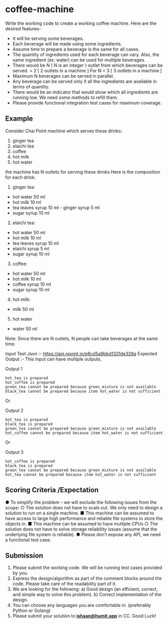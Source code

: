 # coffee-machine

Write the ​working code​ to create a working coffee machine. Here are the desired features-

* It will be serving some beverages.
* Each beverage will be made using some ingredients.
* Assume time to prepare a beverage is the same for all cases.
* The quantity of ingredients used for each beverage can vary. Also, the same ingredient (ex: water) can be used for multiple beverages.
* There would be ​N​ ​( N is an integer )​ outlet from which beverages can be served.
= 2 [ 2 outlets in a machine ]
 For N
= 3 [ 3 outlets in a machine ]
* Maximum ​N​ beverages can be served in ​parallel​.
* Any beverage can be served only if all the ingredients are available in terms of quantity.
* There would be an indicator that would show which all ingredients are running low. We need
some methods to refill them.
* Please provide functional integration test cases for maximum coverage.

## Example​

Consider ​Chai Point ​machine which serves these drinks:

1. ginger tea
2. elaichi tea
3. coffee
4. hot milk
5. hot water

the machine has ​N​ outlets for serving these drinks
Here is the composition for each drink: 
1. ginger tea:
- hot water 50 ml
- hot milk 10 ml
- tea leaves syrup 10 ml - ginger syrup 5 ml
- sugar syrup 10 ml

2. elaichi tea:
- hot water 50 ml
- hot milk 10 ml
- tea leaves syrup 10 ml
- elaichi syrup 5 ml
- sugar syrup 10 ml

3. coffee:
- hot water 50 ml
- hot milk 10 ml
- coffee syrup 10 ml 
- sugar syrup 10 ml

4. hot milk:
- milk 50 ml
5. hot water
- water 50 ml

Note: Since there are ​N​ outlets, ​N​ people can take beverages at the same time.

Input Test Json​ :- ​https://api.npoint.io/e8cd5a9bbd1331de326a Expected Output​ :- This input can have multiple outputs.

Output 1
```
hot_tea is prepared
hot_coffee is prepared
green_tea cannot be prepared because green_mixture is not available
black_tea cannot be prepared because item hot_water is not sufficient
```

Or

Output 2
```
hot_tea is prepared
black_tea is prepared
green_tea cannot be prepared because green_mixture is not available
hot_coffee cannot be prepared because item hot_water is not sufficient
```

Or

Output 3
```
hot_coffee is prepared
black_tea is prepared
green_tea cannot be prepared because green_mixture is not available
hot_tea cannot be prepared because item hot_water is not sufficient
```

## Scoring Criteria​ / ​Expectation

● To simplify the problem – we will exclude the following issues from the scope:
○ The solution does not have to scale out. We only need to design a solution to run
on a single machine.
■ This machine can be assumed to have access to large high performance
and reliable file systems to store the objects in.
■ This machine can be assumed to have multiple CPUs
○ The solution does not have to solve storage reliability issues (assume that the underlying file system is reliable).
● Please don’t expose any API, we need a functional test case.
 
## Submission​

1) Please submit the working code. We will be running test cases provided by you.
2) Express the design/algorithm as part of the comment blocks around the code. Please
take care of the readability part of it.
3) We are looking for the following:
a) Good design (an efficient, correct, and simple way to solve this problem).
b) Correct implementation of the design.
4) You can choose any languages you are comfortable in. (preferably Python or Golang)
6) Please submit your solution to ​**ishaan@humit.app**​ in CC.
Good Luck!
